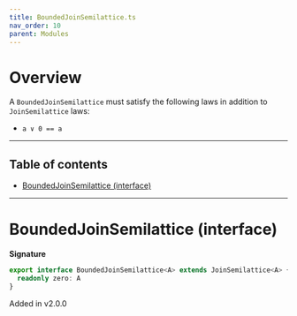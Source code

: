 ```yaml
---
title: BoundedJoinSemilattice.ts
nav_order: 10
parent: Modules
---
```


# Overview

A `BoundedJoinSemilattice` must satisfy the following laws in addition to `JoinSemilattice` laws:

- `a ∨ 0 == a`

---

<h2 class="text-delta">Table of contents</h2>

- [BoundedJoinSemilattice (interface)](#boundedjoinsemilattice-interface)

---

# BoundedJoinSemilattice (interface)

**Signature**

```ts
export interface BoundedJoinSemilattice<A> extends JoinSemilattice<A> {
  readonly zero: A
}
```

Added in v2.0.0
